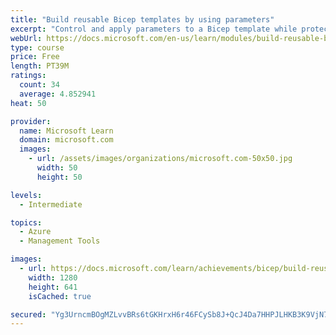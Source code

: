 ```yaml
---
title: "Build reusable Bicep templates by using parameters"
excerpt: "Control and apply parameters to a Bicep template while protecting sensitive inputs."
webUrl: https://docs.microsoft.com/en-us/learn/modules/build-reusable-bicep-templates-parameters/
type: course
price: Free
length: PT39M
ratings:
  count: 34
  average: 4.852941
heat: 50

provider:
  name: Microsoft Learn
  domain: microsoft.com
  images:
    - url: /assets/images/organizations/microsoft.com-50x50.jpg
      width: 50
      height: 50

levels:
  - Intermediate

topics:
  - Azure
  - Management Tools

images:
  - url: https://docs.microsoft.com/learn/achievements/bicep/build-reusable-bicep-templates-parameters-social.png
    width: 1280
    height: 641
    isCached: true

secured: "Yg3UrncmBOgMZLvvBRs6tGKHrxH6r46FCySb8J+QcJ4Da7HHPJLHKB3K9VjN7WZiSpNgzTiDBr53+OmtHCo7ye6GPvZuh3bAv942no6A93UvY6dj7E0qwsqRSh0Ce9WbdQ4REHWWsaCDCnBan3P4dlnejdqXj0MLvOgqQiWr5Iz8mLCYcU9nHVi1EUH7MmMjFceyAycZN5SFkZayhb6YD8w1dpGOFxbZ0mCLsCXgKtd3NE+Eq+iEawEu4VViGIw0D7+/Kwen8nwh9c5/2U97VfowF9oW9ORX10cNGd34+X062W1fBUXCpO1lXLILTcqIMU66yjrsdi89QROvNP2CA6/f900F91E5gQtczC0XrrTwNvDdUffv5wp0Z4nrMCCbDvPr3nwGyFE/OazS/OgFHE2vHlhRScMuyU2sffsgP6w=;jGp9EHwjvJCAMM54RpJ7ng=="
---
```


